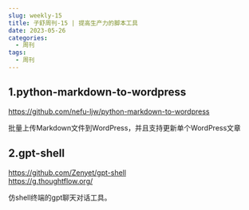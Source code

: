 ```yaml
---
slug: weekly-15
title: 子舒周刊-15 | 提高生产力的脚本工具
date: 2023-05-26
categories:
  - 周刊
tags:
  - 周刊
---
```


## 1.python-markdown-to-wordpress

https://github.com/nefu-ljw/python-markdown-to-wordpress  

批量上传Markdown文件到WordPress，并且支持更新单个WordPress文章

## 2.gpt-shell

https://github.com/Zenyet/gpt-shell  
https://g.thoughtflow.org/  

仿shell终端的gpt聊天对话工具。